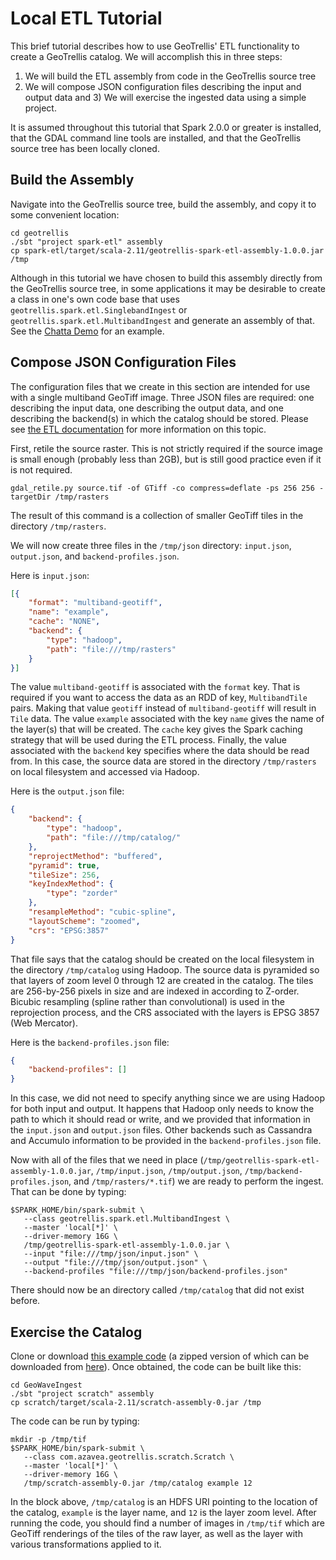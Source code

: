 # Local ETL Tutorial #

This brief tutorial describes how to use GeoTrellis' ETL functionality to create a GeoTrellis catalog.
We will accomplish this in three steps:
1) We will build the ETL assembly from code in the GeoTrellis source tree
2) We will compose JSON configuration files describing the input and output data
and 3) We will exercise the ingested data using a simple project.

It is assumed throughout this tutorial that Spark 2.0.0 or greater is installed,
that the GDAL command line tools are installed,
and that the GeoTrellis source tree has been locally cloned.

## Build the Assembly ##

Navigate into the GeoTrellis source tree, build the assembly, and copy it to some convenient location:

```console
cd geotrellis
./sbt "project spark-etl" assembly
cp spark-etl/target/scala-2.11/geotrellis-spark-etl-assembly-1.0.0.jar /tmp
```

Although in this tutorial we have chosen to build this assembly directly from the GeoTrellis source tree,
in some applications it may be desirable to create a class in one's own code base that uses `geotrellis.spark.etl.SinglebandIngest` or `geotrellis.spark.etl.MultibandIngest` and generate an assembly of that.
See the [Chatta Demo](https://github.com/geotrellis/geotrellis-chatta-demo/blob/94ae99269236610e66841893990860b7760e3663/geotrellis/src/main/scala/geotrellis/chatta/ChattaIngest.scala) for an example.

## Compose JSON Configuration Files ##

The configuration files that we create in this section are intended for use with a single multiband GeoTiff image.
Three JSON files are required: one describing the input data, one describing the output data, and one describing the backend(s) in which the catalog should be stored.
Please see [the ETL documentation](../spark-etl/spark-etl-run-examples.md) for more information on this topic.

First, retile the source raster.
This is not strictly required if the source image is small enough (probably less than 2GB),
but is still good practice even if it is not required.

```console
gdal_retile.py source.tif -of GTiff -co compress=deflate -ps 256 256 -targetDir /tmp/rasters
```

The result of this command is a collection of smaller GeoTiff tiles in the directory `/tmp/rasters`.

We will now create three files in the `/tmp/json` directory: `input.json`, `output.json`, and `backend-profiles.json`.

Here is `input.json`:
```json
[{
    "format": "multiband-geotiff",
    "name": "example",
    "cache": "NONE",
    "backend": {
        "type": "hadoop",
        "path": "file:///tmp/rasters"
    }
}]
```

The value `multiband-geotiff` is associated with the `format` key.
That is required if you want to access the data as an RDD of key, `MultibandTile` pairs.
Making that value `geotiff` instead of `multiband-geotiff` will result in `Tile` data.
The value `example` associated with the key `name` gives the name of the layer(s) that will be created.
The `cache` key gives the Spark caching strategy that will be used during the ETL process.
Finally, the value associated with the `backend` key specifies where the data should be read from.
In this case, the source data are stored in the directory `/tmp/rasters` on local filesystem and accessed via Hadoop.

Here is the `output.json` file:
```json
{
    "backend": {
        "type": "hadoop",
        "path": "file:///tmp/catalog/"
    },
    "reprojectMethod": "buffered",
    "pyramid": true,
    "tileSize": 256,
    "keyIndexMethod": {
        "type": "zorder"
    },
    "resampleMethod": "cubic-spline",
    "layoutScheme": "zoomed",
    "crs": "EPSG:3857"
}
```

That file says that the catalog should be created on the local filesystem in the directory `/tmp/catalog` using Hadoop.
The source data is pyramided so that layers of zoom level 0 through 12 are created in the catalog.
The tiles are 256-by-256 pixels in size and are indexed in according to Z-order.
Bicubic resampling (spline rather than convolutional) is used in the reprojection process, and the CRS associated with the layers is EPSG 3857 (Web Mercator).

Here is the `backend-profiles.json` file:
```json
{
    "backend-profiles": []
}
```

In this case, we did not need to specify anything since we are using Hadoop for both input and output.
It happens that Hadoop only needs to know the path to which it should read or write, and we provided that information in the `input.json` and `output.json` files.
Other backends such as Cassandra and Accumulo information to be provided in the `backend-profiles.json` file.

Now with all of the files that we need in place
(`/tmp/geotrellis-spark-etl-assembly-1.0.0.jar`, `/tmp/input.json`, `/tmp/output.json`, `/tmp/backend-profiles.json`, and `/tmp/rasters/*.tif`)
we are ready to perform the ingest.
That can be done by typing:

```console
$SPARK_HOME/bin/spark-submit \
   --class geotrellis.spark.etl.MultibandIngest \
   --master 'local[*]' \
   --driver-memory 16G \
   /tmp/geotrellis-spark-etl-assembly-1.0.0.jar \
   --input "file:///tmp/json/input.json" \
   --output "file:///tmp/json/output.json" \
   --backend-profiles "file:///tmp/json/backend-profiles.json"
```

There should now be an directory called `/tmp/catalog` that did not exist before.

## Exercise the Catalog ##

Clone or download [this example code](https://github.com/jamesmcclain/GeoWaveIngest/tree/scratch-work)
(a zipped version of which can be downloaded from [here](https://github.com/jamesmcclain/GeoWaveIngest/archive/scratch-work.zip)).
Once obtained, the code can be built like this:

```console
cd GeoWaveIngest
./sbt "project scratch" assembly
cp scratch/target/scala-2.11/scratch-assembly-0.jar /tmp
```

The code can be run by typing:

```console
mkdir -p /tmp/tif
$SPARK_HOME/bin/spark-submit \
   --class com.azavea.geotrellis.scratch.Scratch \
   --master 'local[*]' \
   --driver-memory 16G \
   /tmp/scratch-assembly-0.jar /tmp/catalog example 12
```

In the block above, `/tmp/catalog` is an HDFS URI pointing to the location of the catalog, `example` is the layer name, and `12` is the layer zoom level.
After running the code, you should find a number of images in `/tmp/tif` which are GeoTiff renderings of the tiles of the raw layer, as well as the layer with various transformations applied to it.
